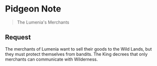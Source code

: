 # Pidgeon Note

> The Lumenia's Merchants

## Request
The merchants of Lumenia want to sell their goods to the Wild Lands, but they must protect themselves from bandits. The King decrees that only merchants can communicate with Wilderness.
